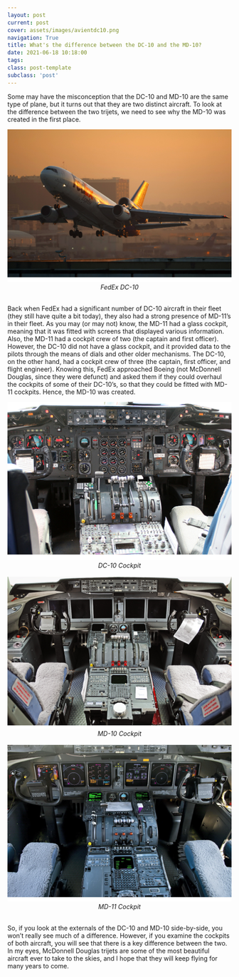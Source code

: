 ```yaml
---
layout: post
current: post
cover: assets/images/avientdc10.png
navigation: True
title: What's the difference between the DC-10 and the MD-10?
date: 2021-06-18 10:18:00
tags:
class: post-template
subclass: 'post'
---
```





Some may have the misconception that the DC-10 and MD-10 are the same type of plane, but it turns out that they are two distinct aircraft. To look at the difference between the two trijets, we need to see why the MD-10 was created in the first place. 



<img src="assets/images/dc10_sunset.png" width=700 alt="plane"/>

<!-- <p style="text-align:center;">FedEx DC-10> -->

<center><i>FedEx DC-10</i></center>
<br>

Back when FedEx had a significant number of DC-10 aircraft in their fleet (they still have quite a bit today), they also had a strong presence of MD-11’s in their fleet. As you may (or may not) know, the MD-11 had a glass cockpit, meaning that it was fitted with screens that displayed various information. Also, the MD-11 had a cockpit crew of two (the captain and first officer). However, the DC-10 did not have a glass cockpit, and it provided data to the pilots through the means of dials and other older mechanisms. The DC-10, on the other hand, had a cockpit crew of three (the captain, first officer, and flight engineer). Knowing this, FedEx approached Boeing (not McDonnell Douglas, since they were defunct) and asked them if they could overhaul the cockpits of some of their DC-10’s, so that they could be fitted with MD-11 cockpits. Hence, the MD-10 was created. 

<img src="assets/images/dc10_cockpit.png" width=700 alt="cockpit"/>
<center><i>DC-10 Cockpit</i></center>
<br>

<img src="assets/images/md10_cockpit.png" width=700 alt="plane"/>
<center><i>MD-10 Cockpit</i></center>
<br>

<img src="assets/images/md11_cockpit.png" width=700 alt="plane"/>
<center><i>MD-11 Cockpit</i></center>
<br>
						
So, if you look at the externals of the DC-10 and MD-10 side-by-side, you won’t really see much of a difference. However, if you examine the cockpits of both aircraft, you will see that there is a key difference between the two. In my eyes, McDonnell Douglas trijets are some of the most beautiful aircraft ever to take to the skies, and I hope that they will keep flying for many years to come.